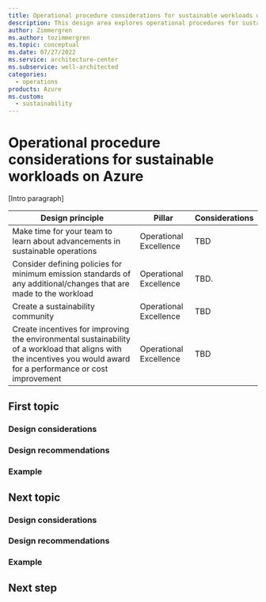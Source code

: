 ```yaml
---
title: Operational procedure considerations for sustainable workloads on Azure
description: This design area explores operational procedures for sustainable workloads on Azure.
author: Zimmergren
ms.author: tozimmergren
ms.topic: conceptual
ms.date: 07/27/2022
ms.service: architecture-center
ms.subservice: well-architected
categories: 
  - operations
products: Azure
ms.custom:
  - sustainability
---
```


# Operational procedure considerations for sustainable workloads on Azure

[Intro paragraph]

|Design principle|Pillar|Considerations|
|---|---|---|
|Make time for your team to learn about advancements in sustainable operations|Operational Excellence|TBD|
|Consider defining policies for minimum emission standards of any additional/changes that are made to the workload|Operational Excellence|TBD.|
|Create a sustainability community|Operational Excellence|TBD|
|Create incentives for improving the environmental sustainability of a workload that aligns with the incentives you would award for a performance or cost improvement|Operational Excellence|TBD|

## First topic

### Design considerations

### Design recommendations

### Example

## Next topic

### Design considerations

### Design recommendations

### Example

## Next step
